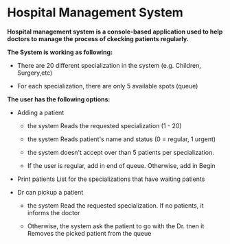 # Hospital Management System

**Hospital management system is a console-based application used to help doctors to manage the process of ckecking patients regularly.** 

**The System is working as following:** 

* There are 20 different specialization in the system (e.g. Children, Surgery,etc)

* For each specialization, there are only 5 available spots (queue)

**The user has the following options:** 

* Adding a patient

  * the system Reads the requested specialization (1 - 20)

  * the system Reads patient's name and status (0 = regular, 1 urgent)

  * the system doesn't accept over than 5 patients per specialization.

  * If the user is regular, add in end of queue. Otherwise, add in Begin

* Print patients List for the specializations that have waiting patients

* Dr can pickup a patient
  
  * the system Read the requested specialization. If no patients, it informs the doctor

  * Otherwise, the system ask the patient to go with the Dr. tnen it Removes the picked patient from the queue
 
